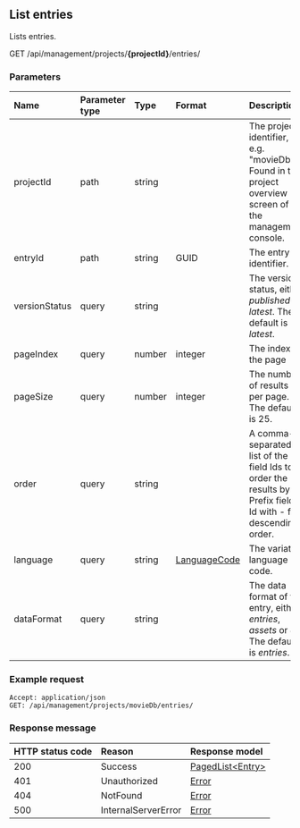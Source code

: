 ## List entries

Lists entries.

<span class="label label--get">GET</span> /api/management/projects/**{projectId}**/entries/

### Parameters

| Name | Parameter type | Type | Format | Description |
|:-|:-|:-|:-|:-|
| projectId | path | string |  | The project identifier, e.g. "movieDb". Found in the project overview screen of the management console. |
| entryId | path | string | GUID | The entry identifier. |
| versionStatus | query | string |  | The version status, either *published* or *latest*. The default is *latest*. |
| pageIndex | query | number | integer | The index of the page |
| pageSize | query | number | integer | The number of results per page. The default is 25. |
| order | query | string |  | A comma-separated list of the field Ids to order the results by. Prefix field Id with - for descending order. |
| language | query | string | [LanguageCode](/key-concepts/localization.md) | The variation language code. |
| dataFormat | query | string | | The data format of the entry, either *entries*, *assets* or *all*. The default is *entries*. |

### Example request

```http
Accept: application/json
GET: /api/management/projects/movieDb/entries/
```

### Response message

| HTTP status code | Reason              | Response model                            |
|:-----------------|:--------------------|:------------------------------------------|
| 200              | Success             | [PagedList&lt;Entry&gt;](/model/entry.md) |
| 401              | Unauthorized        | [Error](/key-concepts/errors.md)          |
| 404              | NotFound            | [Error](/key-concepts/errors.md)          |
| 500              | InternalServerError | [Error](/key-concepts/errors.md)          |
